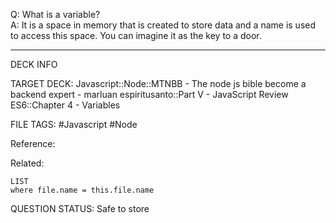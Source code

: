 Q: What is a variable?  
A: It is a space in memory that is created to store data and a name is used to access this space. You can imagine it as the key to a door.
<!--ID: 1693660763175-->

---

DECK INFO

TARGET DECK: Javascript::Node::MTNBB - The node js bible become a backend expert - marluan espiritusanto::Part V - JavaScript Review ES6::Chapter 4 - Variables

FILE TAGS: #Javascript #Node

Reference:

Related:

```dataview
LIST
where file.name = this.file.name
```

QUESTION STATUS: Safe to store